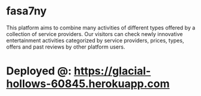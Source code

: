 # fasa7ny
This platform aims to combine many activities of different types offered by a collection of service providers. Our visitors can check newly innovative entertainment activities categorized by service providers, prices, types, offers and past reviews by other platform users.

# Deployed @: https://glacial-hollows-60845.herokuapp.com
